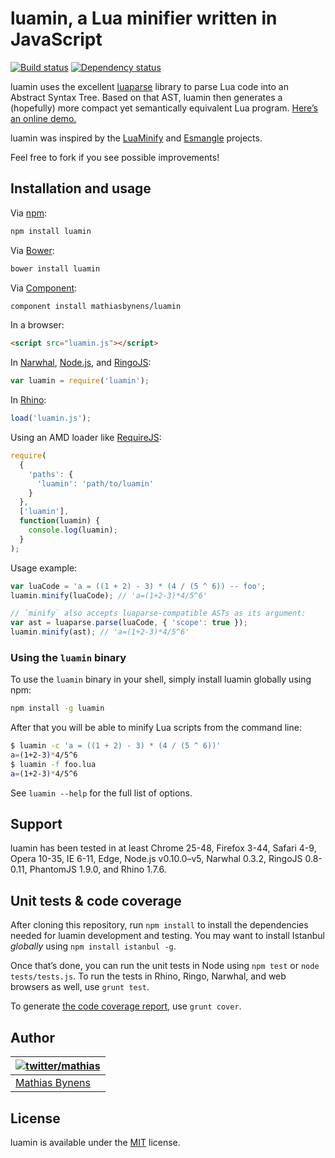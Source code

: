 # luamin, a Lua minifier written in JavaScript

[![Build status](https://travis-ci.org/mathiasbynens/luamin.svg?branch=master)](https://travis-ci.org/mathiasbynens/luamin) [![Dependency status](https://gemnasium.com/mathiasbynens/luamin.svg)](https://gemnasium.com/mathiasbynens/luamin)

luamin uses the excellent [luaparse](https://oxyc.github.io/luaparse/) library to parse Lua code into an Abstract Syntax Tree. Based on that AST, luamin then generates a (hopefully) more compact yet semantically equivalent Lua program. [Here’s an online demo.](https://mothereff.in/lua-minifier)

luamin was inspired by the [LuaMinify](https://github.com/stravant/LuaMinify) and [Esmangle](https://github.com/Constellation/esmangle) projects.

Feel free to fork if you see possible improvements!

## Installation and usage

Via [npm](https://www.npmjs.com/):

```bash
npm install luamin
```

Via [Bower](http://bower.io/):

```bash
bower install luamin
```

Via [Component](https://github.com/component/component):

```bash
component install mathiasbynens/luamin
```

In a browser:

```html
<script src="luamin.js"></script>
```

In [Narwhal](http://narwhaljs.org/), [Node.js](https://nodejs.org/), and [RingoJS](http://ringojs.org/):

```js
var luamin = require('luamin');
```

In [Rhino](http://www.mozilla.org/rhino/):

```js
load('luamin.js');
```

Using an AMD loader like [RequireJS](http://requirejs.org/):

```js
require(
  {
    'paths': {
      'luamin': 'path/to/luamin'
    }
  },
  ['luamin'],
  function(luamin) {
    console.log(luamin);
  }
);
```

Usage example:

```js
var luaCode = 'a = ((1 + 2) - 3) * (4 / (5 ^ 6)) -- foo';
luamin.minify(luaCode); // 'a=(1+2-3)*4/5^6'

// `minify` also accepts luaparse-compatible ASTs as its argument:
var ast = luaparse.parse(luaCode, { 'scope': true });
luamin.minify(ast); // 'a=(1+2-3)*4/5^6'
```

### Using the `luamin` binary

To use the `luamin` binary in your shell, simply install luamin globally using npm:

```bash
npm install -g luamin
```

After that you will be able to minify Lua scripts from the command line:

```bash
$ luamin -c 'a = ((1 + 2) - 3) * (4 / (5 ^ 6))'
a=(1+2-3)*4/5^6
$ luamin -f foo.lua
a=(1+2-3)*4/5^6
```

See `luamin --help` for the full list of options.

## Support

luamin has been tested in at least Chrome 25-48, Firefox 3-44, Safari 4-9, Opera 10-35, IE 6-11, Edge, Node.js v0.10.0–v5, Narwhal 0.3.2, RingoJS 0.8-0.11, PhantomJS 1.9.0, and Rhino 1.7.6.

## Unit tests & code coverage

After cloning this repository, run `npm install` to install the dependencies needed for luamin development and testing. You may want to install Istanbul _globally_ using `npm install istanbul -g`.

Once that’s done, you can run the unit tests in Node using `npm test` or `node tests/tests.js`. To run the tests in Rhino, Ringo, Narwhal, and web browsers as well, use `grunt test`.

To generate [the code coverage report](http://rawgithub.com/mathiasbynens/luamin/master/coverage/luamin/luamin.js.html), use `grunt cover`.

## Author

| [![twitter/mathias](https://gravatar.com/avatar/24e08a9ea84deb17ae121074d0f17125?s=70)](https://twitter.com/mathias "Follow @mathias on Twitter") |
|---|
| [Mathias Bynens](https://mathiasbynens.be/) |

## License

luamin is available under the [MIT](https://mths.be/mit) license.
